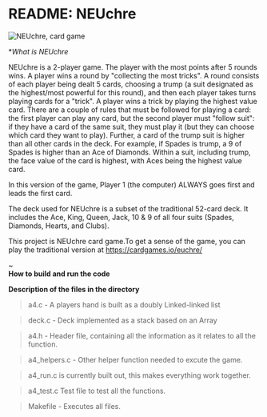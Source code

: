 # README: NEUchre


![NEUchre, card game]()



**What is NEUchre*

NEUchre is a 2-player game. The player with the most points after 5 rounds wins. A player wins a round by "collecting the most tricks". A round consists of each player being dealt 5 cards, choosing a trump (a suit designated as the highest/most powerful for this round), and then each player takes turns playing cards for a "trick". A player wins a trick by playing the highest value card. There are a couple of rules that must be followed for playing a card: the first player can play any card, but the second player must "follow suit": if they have a card of the same suit, they must play it (but they can choose which card they want to play). Further, a card of the trump suit is higher than all other cards in the deck. For example, if Spades is trump, a 9 of Spades is higher than an Ace of Diamonds. Within a suit, including trump, the face value of the card is highest, with Aces being the highest value card.

In this version of the game, Player 1 (the computer) ALWAYS goes first and leads the first card.

The deck used for NEUchre is a subset of the traditional 52-card deck. It includes the Ace, King, Queen, Jack, 10 & 9 of all four suits (Spades, Diamonds, Hearts, and Clubs).


This project is NEUchre card game.To get a sense of the game, you can play the traditional version at https://cardgames.io/euchre/

~                                                                                                                                                           
**How to build and run the code**


**Description of the files in the directory**

> a4.c - A players hand is built as a doubly Linked-linked list

> deck.c - Deck implemented as a stack based on an Array  

> a4.h - Header file, containing all the information as it relates to all the function. 

> a4_helpers.c - Other  helper function needed to excute the game.

> a4_run.c is currently built out, this makes everything work together.

> a4_test.c Test file to test all the functions. 

> Makefile - Executes all files. 

 
